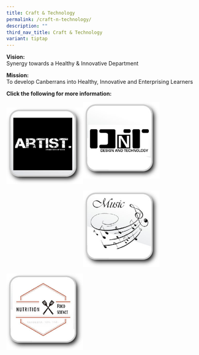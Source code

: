 ```yaml
---
title: Craft & Technology
permalink: /craft-n-technology/
description: ""
third_nav_title: Craft & Technology
variant: tiptap
---
```

<p><strong>Vision:</strong><br>Synergy towards a Healthy &amp; Innovative Department</p>
<p><strong>Mission:<br></strong>To develop Canberrans into Healthy, Innovative and Enterprising Learners</p>
<p><strong>Click the following for more information:</strong></p>


<div>
<div style="float: left">
<p><a href="/discover-canberra/our-curriculum/craft-n-technology/art">
<img src="/images/button-art.jpg" style="width:200px; height:200px">
</a></p>
</div>
<div>
<p><a href="/discover-canberra/our-curriculum/craft-n-technology/design-and-technology">
<img src="/images/button-dt.jpg" style="width:200px; height:200px">
</a></p>
</div>
</div>

<div>
<div style="float: left">
<p><a href="/discover-canberra/our-curriculum/craft-n-technology/music">
<img src="/images/button-music.jpg" style="width:200px; height:200px">
</a></p>
</div>
<div>
<p><a href="/discover-canberra/our-curriculum/craft-n-technology/nutrition-and-food-science">
<img src="/images/button-nfs.jpg" style="width:200px; height:200px">
</a></p>
</div>
</div>